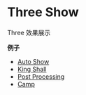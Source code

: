 # Three Show

Three 效果展示

**例子**

- [Auto Show](https://985563349.github.io/three-show/auto-show)
- [King Shall](https://985563349.github.io/three-show/king-shall)
- [Post Processing](https://985563349.github.io/three-show/post-processing)
- [Camp](https://985563349.github.io/three-show/camp)
